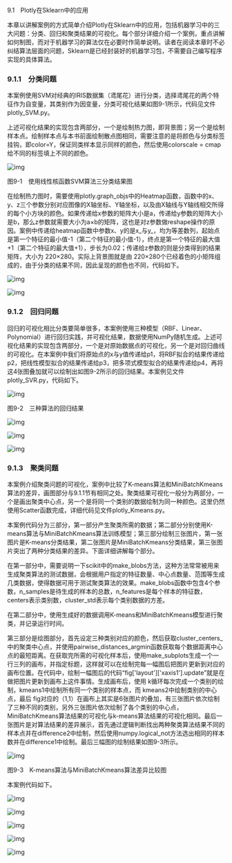 9.1　Plotly在Sklearn中的应用

本章以讲解案例的方式简单介绍Plotly在Sklearn中的应用，包括机器学习中的三大问题：分类、回归和聚类结果的可视化。每个部分详细介绍一个案例，重点讲解如何制图，而对于机器学习的算法仅在必要时作简单说明。读者在阅读本章时不必纠结算法层面的问题，Sklearn是已经封装好的机器学习包，不需要自己编写程序实现的具体算法。

### 9.1.1　分类问题

本案例使用SVM对经典的IRIS数据集（鸢尾花）进行分类，选择鸢尾花的两个特征作为自变量，其类别作为因变量，分类可视化结果如图9-1所示，代码见文件plotly_SVM.py。

上述可视化结果的实现包含两部分，一个是绘制热力图，即背景图；另一个是绘制样本点。绘制样本点与本书前面绘制散点图相同，需要注意的是将颜色与分类标签挂钩，即color=Y，保证同类样本显示同样的颜色，然后使用colorscale = cmap给不同的标签填上不同的颜色。

![img](https://cdn.nlark.com/yuque/0/2022/jpeg/21473765/1644303594489-3321ca1f-9c44-401c-a0a5-84b865c31613.jpeg)

图9-1　使用线性核函数SVM算法三分类结果图

在绘制热力图时，需要使用plotly.graph_objs中的Heatmap函数，函数中的x、y、z三个参数分别对应图像的X轴坐标、Y轴坐标，以及由X轴线与Y轴线相交所得的每个小方块的颜色。如果传递给x参数的矩阵大小是a，传递给y参数的矩阵大小是b，那么z参数就需要大小为a×b的矩阵，这也是对z参数做reshape操作的原因。案例中传递给heatmap函数中参数x、y的是x_与y_，均为等差数列，起始点是第一个特征的最小值-1（第二个特征的最小值-1），终点是第一个特征的最大值+1（第二个特征的最大值+1），步长为0.02；传递给z参数的则是分类得到的结果矩阵，大小为 220×280。实际上背景图就是由 220×280个已经着色的小矩阵组成的，由于分类的结果不同，因此呈现的颜色也不同，代码如下。

![img](https://cdn.nlark.com/yuque/0/2022/jpeg/21473765/1644303594990-ed831b2b-7b33-42e3-a378-bb726055b478.jpeg)

![img](https://cdn.nlark.com/yuque/0/2022/jpeg/21473765/1644303595481-9b40d6f5-7dab-411d-be6d-4a8ab95c487e.jpeg)

### 9.1.2　回归问题

回归的可视化相比分类要简单很多，本案例使用三种模型（RBF、Linear、Polynomial）进行回归实践，并可视化结果，数据使用NumPy随机生成。上述可视化结果的实现包含两部分，一个是对原始数据点的可视化，另一个是对回归曲线的可视化。在本案例中我们将原始点的x与y值传递给p1，将RBF拟合的结果传递给p2，把线性模型拟合的结果传递给p3，把多项式模型拟合的结果传递给p4，再将这4张图叠加就可以绘制出如图9-2所示的回归结果。本案例见文件plotly_SVR.py，代码如下。

![img](https://cdn.nlark.com/yuque/0/2022/jpeg/21473765/1644303596108-57263193-3b19-4990-b260-4e21e4c1cc48.jpeg)

图9-2　三种算法的回归结果

![img](https://cdn.nlark.com/yuque/0/2022/jpeg/21473765/1644303596520-df735921-798b-4dae-b2d3-f4137cb8b169.jpeg)

![img](https://cdn.nlark.com/yuque/0/2022/jpeg/21473765/1644303597008-5e304a8b-908a-4a24-9d4f-259162de19bd.jpeg)

![img](https://cdn.nlark.com/yuque/0/2022/jpeg/21473765/1644303597518-6222514b-e33b-4cb8-91ba-9580221ccce9.jpeg)

### 9.1.3　聚类问题

本案例介绍聚类问题的可视化，案例中比较了K-means算法和MiniBatchKmeans算法的差异，画图部分与9.1.1节有相同之处。聚类结果可视化一般分为两部分，一个是画出聚类中心点，另一个是将同一个类别的数据绘制为同一种颜色。这里仍然使用Scatter函数完成，详细代码见文件plotly_Kmeans.py。

本案例代码分为三部分，第一部分产生聚类所需的数据；第二部分分别使用K-means算法与MiniBatchKmeans算法训练模型；第三部分绘制三张图片，第一张图片是K-means分类结果，第二张图片是MiniBatchKmeans分类结果，第三张图片突出了两种分类结果的差异。下面详细讲解每个部分。

在第一部分中，需要说明一下scikit中的make_blobs方法，这种方法常常被用来生成聚类算法的测试数据，会根据用户指定的特征数量、中心点数量、范围等生成几类数据，使得数据可用于测试聚类算法的效果。make_blobs函数中包含4个参数，n_samples是待生成的样本的总数，n_features是每个样本的特征数，centers表示类别数，cluster_std表示每个类别数据的方差。

在第二部分中，使用生成好的数据调用K-means和MiniBatchKmeans模型进行聚类，并记录运行时间。

第三部分是绘图部分，首先设定三种类别对应的颜色，然后获取cluster_centers_中的聚类中心点，并使用pairwise_distances_argmin函数获取每个数据距离中心点的最短距离。在获取完所需的可视化样本后，使用make_subplots生成一个一行三列的画布，并指定标题，这样就可以在绘制完每一幅图后把图片更新到对应的画布位置。在代码中，绘制一幅图后的代码“fig['layout']['xaxis1'].update”就是在做把图片更新到画布上这件事情。生成画布后，使用 k循环每次完成一个类别的绘制，kmeans1中绘制所有同一个类别的样本点，而 kmeans2中绘制类别的中心点，最后 fig对应的（1,1）在画布上其实是6张图片的叠加，有三张图片依次绘制了三种不同的类别，另外三张图片依次绘制了各个类别的中心点，MiniBatchKmeans算法结果的可视化与k-means算法结果的可视化相同。最后一张图片是对算法结果的差异展示，首先通过逻辑判断找出两种聚类算法结果不同的样本点并在difference2中绘制，然后使用numpy.logical_not方法选出相同的样本数并在difference1中绘制。最后三幅图的绘制结果如图9-3所示。

![img](https://cdn.nlark.com/yuque/0/2022/jpeg/21473765/1644303598132-496f66cc-3a6d-46a6-a198-4d02f6ced9d9.jpeg)

图9-3　K-means算法与MiniBatchKmeans算法差异比较图

本案例代码如下。

![img](https://cdn.nlark.com/yuque/0/2022/jpeg/21473765/1644303598650-1d1482da-e45f-4431-8f9c-38707e8791d0.jpeg)

![img](https://cdn.nlark.com/yuque/0/2022/jpeg/21473765/1644303599333-a303fcde-015b-462d-984b-ac439e4051a7.jpeg)

![img](https://cdn.nlark.com/yuque/0/2022/jpeg/21473765/1644303599650-a514497e-48f5-47ec-beef-737ed39d983d.jpeg)

![img](https://cdn.nlark.com/yuque/0/2022/jpeg/21473765/1644303600224-2800680e-77fb-4f8e-aa60-d0e184797452.jpeg)

![img](https://cdn.nlark.com/yuque/0/2022/jpeg/21473765/1644303600576-fc458461-4c99-4cc3-8554-a2a2a2d09d1d.jpeg)
